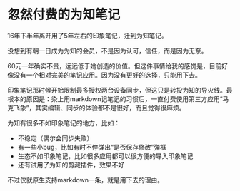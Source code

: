 # 忽然付费的为知笔记


16年下半年离开用了5年左右的印象笔记，迁到为知笔记。

没想到有朝一日成为为知的会员，不是因为认可，信任，而是因为无奈。

<!-- more -->

60元一年确实不贵，远远低于她创造的价值。但这件事情给我的感觉是，目前好像没有一个相对完美的笔记应用。因为没有更好的选择，只能用下去。


印象笔记那时候开始限制最多授权两台设备同步，但这只是转投为知的导火线。最根本的原因是：染上用markdown记笔记的习惯后，一直付费使用第三方应用“马克飞象”，其实编辑、同步的体验都不是很好，而且觉得很麻烦。

为知有很多不如印象笔记的地方，比如：

- 不稳定（偶尔会同步失败）
- 有一些小bug，比如有时不停弹出“是否保存修改”弹框
- 生态不如印象笔记，比如很多应用都可以很方便的导入印象笔记
- 还有试用了为知的剪藏插件，效果不好

不过仅就原生支持markdown一条，就是用下去的理由。